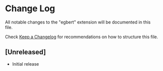 # Change Log

All notable changes to the "egbert" extension will be documented in this file.

Check [Keep a Changelog](http://keepachangelog.com/) for recommendations on how to structure this file.

## [Unreleased]

- Initial release